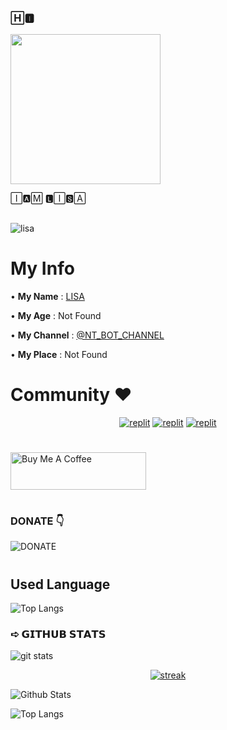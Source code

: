 ### 🄷🅸︎  

<img src="https://te.legra.ph/file/23558be9b42169a90c592.gif" width="240px">




🄸🅰︎🄼 🅻︎🄸🆂︎🄰 


##
![lisa](https://github.com/LISA-KOREA/UPLOADER-BOT-V4/assets/106958298/3d13e453-6d05-4eff-a7fe-db1cdae78e82)

# My Info

 • **My Name** : [LISA](https://t.me/LISA_FAN_LK)
 
 • **My Age** : Not Found
 
 • **My Channel** : [@NT_BOT_CHANNEL](https://t.me/NT_BOT_CHANNEL)
 
 • **My Place** : Not Found

 #

# Community ❤️
</p>
<p align="center">
<a href="https://www.instagram.com/nt_bots_tg?igsh=MTQ2bGRuN3liNzV5Zw%3D%3D&utm_source=qr"><img alt="replit" src="https://img.shields.io/badge/-Instagram-pink?style=for-the-badge&logo=instagram&logoColor=white"/></a> <a href="https://t.me/NT_BOT_CHANNEL"><img alt="replit" src="https://img.shields.io/badge/-Telegram-blue?style=for-the-badge&logo=telegram&logoColor=white"/></a>
<a href="https://youtube.com/channel/UCJztE07IR0GDj0TUeHFX14A?igshid=YmMyMTA2M2Y="><img alt="replit" src="https://img.shields.io/badge/-youtube-red?style=for-the-badge&logo=youtube&logoColor=white"/></a>
</p>

#

<a href="https://www.buymeacoffee.com/lisakorean" target="_blank"><img src="https://cdn.buymeacoffee.com/buttons/v2/arial-yellow.png" alt="Buy Me A Coffee" style="height: 60px !important;width: 217px !important;" ></a>

#

### DONATE 👇

![DONATE](https://graph.org/file/da87092a00c8cd8fc1e8c.jpg)
#

## Used Language

![Top Langs](https://github-readme-stats.vercel.app/api/top-langs/?username=LISA-KOREA\&layout=compact)


### ➪ 𝗚𝗜𝗧𝗛𝗨𝗕 𝗦𝗧𝗔𝗧𝗦
![git stats](https://github-readme-stats.vercel.app/api?username=LISA-KOREA\&show_icons=true\&theme=default#gh-light-mode-only)


<p align="center">
  <a href="https://github.com/LISA-KOREA">      
<img title="stats" alt="streak" src="https://github-readme-streak-stats.herokuapp.com/?user=LISA-KOREA&theme=red&hide_border=true&stroke=f53b3b"/>
</a> 
</p>

![Github Stats](https://github-stats-alpha.vercel.app/api/?username=LISA-KOREA&tc=323&ic=323)

![Top Langs](https://github-readme-stats.vercel.app/api/top-langs/?LISA-KOREA=anuraghazra\&layout=donut)


